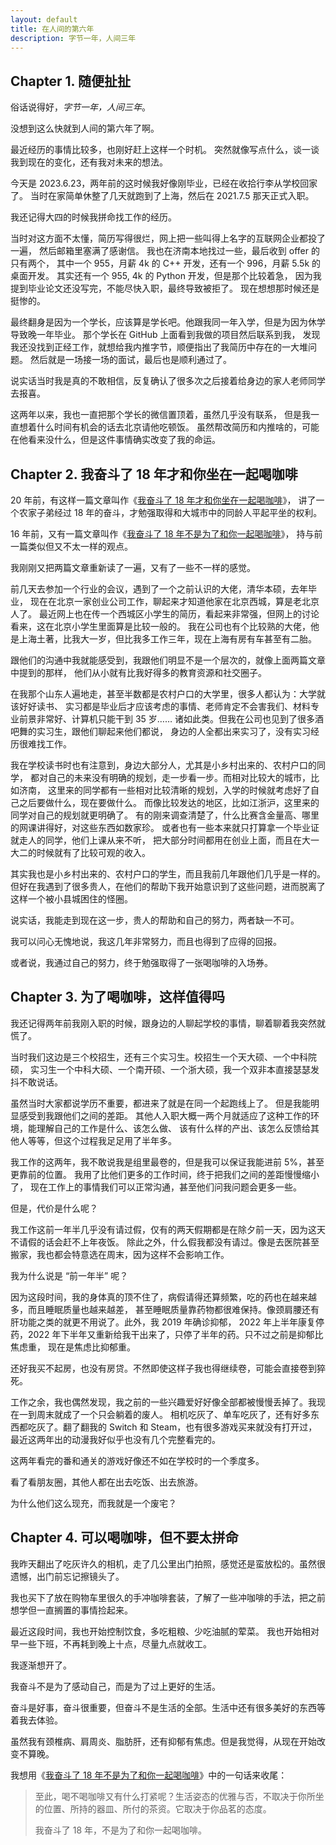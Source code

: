 ```yaml
---
layout: default
title: 在人间的第六年
description: 字节一年，人间三年
---
```


## Chapter 1. 随便扯扯

俗话说得好，*字节一年，人间三年*。

没想到这么快就到人间的第六年了啊。

最近经历的事情比较多，也刚好赶上这样一个时机。
突然就像写点什么，谈一谈我到现在的变化，还有我对未来的想法。

今天是 2023.6.23，两年前的这时候我好像刚毕业，已经在收拾行李从学校回家了。
当时在家简单休整了几天就跑到了上海，然后在 2021.7.5 那天正式入职。

我还记得大四的时候我拼命找工作的经历。

当时对这方面不太懂，简历写得很烂，网上把一些叫得上名字的互联网企业都投了一遍，
然后邮箱里塞满了感谢信。
我也在济南本地找过一些，最后收到 offer 的只有两个，
其中一个 955，月薪 4k 的 C++ 开发，还有一个 996，月薪 5.5k 的桌面开发。
其实还有一个 955, 4k 的 Python 开发，但是那个比较着急，
因为我提到毕业论文还没写完，不能尽快入职，最终导致被拒了。
现在想想那时候还是挺惨的。

最终翻身是因为一个学长，应该算是学长吧。他跟我同一年入学，但是为因为休学导致晚一年毕业。
那个学长在 GitHub 上面看到我做的项目然后联系到我，
发现我还没找到正经工作，就想给我内推字节，顺便指出了我简历中存在的一大堆问题。
然后就是一场接一场的面试，最后也是顺利通过了。

说实话当时我是真的不敢相信，反复确认了很多次之后接着给身边的家人老师同学去报喜。

这两年以来，我也一直把那个学长的微信置顶着，虽然几乎没有联系，
但是我一直想着什么时间有机会的话去北京请他吃顿饭。
虽然帮改简历和内推啥的，可能在他看来没什么，但是这件事情确实改变了我的命运。

## Chapter 2. 我奋斗了 18 年才和你坐在一起喝咖啡

20 年前，有这样一篇文章叫作《[我奋斗了 18 年才和你坐在一起喝咖啡][1]》，
讲了一个农家子弟经过 18 年的奋斗，才勉强取得和大城市中的同龄人平起平坐的权利。

16 年前，又有一篇文章叫作《[我奋斗了 18 年不是为了和你一起喝咖啡][2]》，
持与前一篇类似但又不太一样的观点。

我刚刚又把两篇文章重新读了一遍，又有了一些不一样的感觉。

前几天去参加一个行业的会议，遇到了一个之前认识的大佬，清华本硕，去年毕业，
现在在北京一家创业公司工作，聊起来才知道他家在北京西城，算是老北京人了。
最近网上也在传一个西城区小学生的简历，看起来非常强，但网上的讨论看来，这在北京小学生里面算是比较一般的。
我在公司也有个比较熟的大佬，他是上海土著，比我大一岁，但比我多工作三年，现在上海有房有车甚至有二胎。

跟他们的沟通中我就能感受到，我跟他们明显不是一个层次的，就像上面两篇文章中提到的那样，
他们从小就有比我好得多的教育资源和社交圈子。

在我那个山东人遍地走，甚至半数都是农村户口的大学里，很多人都认为：大学就该好好读书、
实习都是毕业后才应该考虑的事情、老师肯定不会害我们、材料专业前景非常好、计算机只能干到 35 岁……
诸如此类。但我在公司也见到了很多酒吧舞的实习生，跟他们聊起来他们都说，
身边的人全都出来实习了，没有实习经历很难找工作。

我在学校读书时也有注意到，身边大部分人，尤其是小乡村出来的、农村户口的同学，
都对自己的未来没有明确的规划，走一步看一步。而相对比较大的城市，比如济南，
这里来的同学都有一些相对比较清晰的规划，入学的时候就考虑好了自己之后要做什么，现在要做什么。
而像比较发达的地区，比如江浙沪，这里来的同学对自己的规划就更明确了。
有的刚来调查清楚了，什么比赛含金量高、哪里的网课讲得好，对这些东西如数家珍。
或者也有一些本来就只打算拿一个毕业证就走人的同学，他们上课从来不听，
把大部分时间都用在创业上面，而且在大一大二的时候就有了比较可观的收入。

其实我也是小乡村出来的、农村户口的学生，而且我前几年跟他们几乎是一样的。
但好在我遇到了很多贵人，在他们的帮助下我开始意识到了这些问题，进而脱离了这样一个被小县城困住的怪圈。

说实话，我能走到现在这一步，贵人的帮助和自己的努力，两者缺一不可。

我可以问心无愧地说，我这几年非常努力，而且也得到了应得的回报。

或者说，我通过自己的努力，终于勉强取得了一张喝咖啡的入场券。

## Chapter 3. 为了喝咖啡，这样值得吗

我还记得两年前我刚入职的时候，跟身边的人聊起学校的事情，聊着聊着我突然就慌了。

当时我们这边是三个校招生，还有三个实习生。校招生一个天大硕、一个中科院硕，
实习生一个中科大硕、一个南开硕、一个浙大硕，我一个双非本直接瑟瑟发抖不敢说话。

虽然当时大家都说学历不重要，都进来了就是在同一个起跑线上了。
但是我能明显感受到我跟他们之间的差距。
其他人入职大概一两个月就适应了这种工作的环境，能理解自己的工作是什么、该怎么做、
该有什么样的产出、该怎么反馈给其他人等等，但这个过程我足足用了半年多。

我工作的这两年，我不敢说我是组里最卷的，但是我可以保证我能进前 5%，甚至更靠前的位置。
我用了比他们更多的工作时间，终于把我们之间的差距慢慢缩小了，
现在工作上的事情我们可以正常沟通，甚至他们问我问题会更多一些。

但是，代价是什么呢？

我工作这前一年半几乎没有请过假，仅有的两天假期都是在除夕前一天，因为这天不请假的话会赶不上年夜饭。
除此之外，什么假我都没有请过。像是去医院甚至搬家，我也都会特意选在周末，因为这样不会影响工作。

我为什么说是 “前一年半” 呢？

因为这段时间，我的身体真的顶不住了，病假请得还算频繁，吃的药也在越来越多，而且睡眠质量也越来越差，
甚至睡眠质量靠药物都很难保持。像颈肩腰还有肝功能之类的就更不用说了。此外，我 2019 年确诊抑郁，
2022 年上半年康复停药，2022 年下半年又重新给我干出来了，只停了半年的药。只不过之前是抑郁比焦虑重，
现在是焦虑比抑郁重。

还好我买不起房，也没有房贷。不然即使这样子我也得继续卷，可能会直接卷到猝死。

工作之余，我也偶然发现，我之前的一些兴趣爱好好像全部都被慢慢丢掉了。我现在一到周末就成了一个只会躺着的废人。
相机吃灰了、单车吃灰了，还有好多东西都吃灰了。翻了翻我的 Switch 和 Steam，也有很多游戏买来就没有打开过，
最近这两年出的动漫我好似乎也没有几个完整看完的。

这两年看完的番和通关的游戏好像还不如在学校时的一个季度多。

看了看朋友圈，其他人都在出去吃饭、出去旅游。

为什么他们这么现充，而我就是一个废宅？

## Chapter 4. 可以喝咖啡，但不要太拼命

我昨天翻出了吃灰许久的相机，走了几公里出门拍照，感觉还是蛮放松的。虽然很遗憾，出门前忘记擦镜头了。

我也买下了放在购物车里很久的手冲咖啡套装，了解了一些冲咖啡的手法，把之前想学但一直搁置的事情捡起来。

最近这段时间，我也开始控制饮食，多吃粗粮、少吃油腻的荤菜。
我也开始相对早一些下班，不再耗到晚上十点，尽量九点就收工。

我逐渐想开了。

我奋斗不是为了感动自己，而是为了过上更好的生活。

奋斗是好事，奋斗很重要，但奋斗不是生活的全部。生活中还有很多美好的东西等着我去体验。

虽然我有颈椎病、肩周炎、脂肪肝，还有抑郁有焦虑。但是我觉得，从现在开始改变不算晚。

我想用《[我奋斗了 18 年不是为了和你一起喝咖啡][2]》中的一句话来收尾：

> 至此，喝不喝咖啡又有什么打紧呢？生活姿态的优雅与否，不取决于你所坐的位置、所持的器皿、所付的茶资。它取决于你品茗的态度。
>
> 我奋斗了 18 年，不是为了和你一起喝咖啡。

[1]: 18-years-for-coffee.md
[2]: 18-years-not-for-coffee.md
